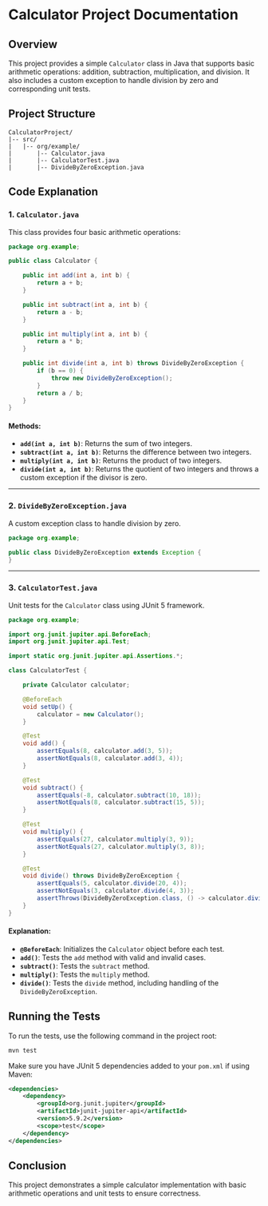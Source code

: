# Calculator Project Documentation

## Overview
This project provides a simple `Calculator` class in Java that supports basic arithmetic operations: addition, subtraction, multiplication, and division. It also includes a custom exception to handle division by zero and corresponding unit tests.

## Project Structure

```
CalculatorProject/
|-- src/
|   |-- org/example/
|       |-- Calculator.java
|       |-- CalculatorTest.java
|       |-- DivideByZeroException.java
```

## Code Explanation

### 1. `Calculator.java`
This class provides four basic arithmetic operations:

```java
package org.example;

public class Calculator {

    public int add(int a, int b) {
        return a + b;
    }

    public int subtract(int a, int b) {
        return a - b;
    }

    public int multiply(int a, int b) {
        return a * b;
    }

    public int divide(int a, int b) throws DivideByZeroException {
        if (b == 0) {
            throw new DivideByZeroException();
        }
        return a / b;
    }
}
```

#### Methods:
- **`add(int a, int b)`**: Returns the sum of two integers.
- **`subtract(int a, int b)`**: Returns the difference between two integers.
- **`multiply(int a, int b)`**: Returns the product of two integers.
- **`divide(int a, int b)`**: Returns the quotient of two integers and throws a custom exception if the divisor is zero.

---

### 2. `DivideByZeroException.java`
A custom exception class to handle division by zero.

```java
package org.example;

public class DivideByZeroException extends Exception {
}
```

---

### 3. `CalculatorTest.java`
Unit tests for the `Calculator` class using JUnit 5 framework.

```java
package org.example;

import org.junit.jupiter.api.BeforeEach;
import org.junit.jupiter.api.Test;

import static org.junit.jupiter.api.Assertions.*;

class CalculatorTest {

    private Calculator calculator;

    @BeforeEach
    void setUp() {
        calculator = new Calculator();
    }

    @Test
    void add() {
        assertEquals(8, calculator.add(3, 5));
        assertNotEquals(8, calculator.add(3, 4));
    }

    @Test
    void subtract() {
        assertEquals(-8, calculator.subtract(10, 18));
        assertNotEquals(8, calculator.subtract(15, 5));
    }

    @Test
    void multiply() {
        assertEquals(27, calculator.multiply(3, 9));
        assertNotEquals(27, calculator.multiply(3, 8));
    }

    @Test
    void divide() throws DivideByZeroException {
        assertEquals(5, calculator.divide(20, 4));
        assertNotEquals(3, calculator.divide(4, 3));
        assertThrows(DivideByZeroException.class, () -> calculator.divide(12, 0));
    }
}
```

#### Explanation:
- **`@BeforeEach`**: Initializes the `Calculator` object before each test.
- **`add()`**: Tests the `add` method with valid and invalid cases.
- **`subtract()`**: Tests the `subtract` method.
- **`multiply()`**: Tests the `multiply` method.
- **`divide()`**: Tests the `divide` method, including handling of the `DivideByZeroException`.

## Running the Tests

To run the tests, use the following command in the project root:

```sh
mvn test
```

Make sure you have JUnit 5 dependencies added to your `pom.xml` if using Maven:

```xml
<dependencies>
    <dependency>
        <groupId>org.junit.jupiter</groupId>
        <artifactId>junit-jupiter-api</artifactId>
        <version>5.9.2</version>
        <scope>test</scope>
    </dependency>
</dependencies>
```

## Conclusion
This project demonstrates a simple calculator implementation with basic arithmetic operations and unit tests to ensure correctness.
